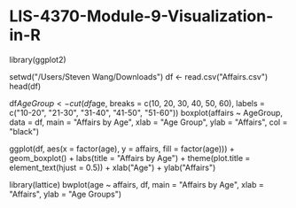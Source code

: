 # LIS-4370-Module-9-Visualization-in-R

library(ggplot2)

setwd("/Users/Steven Wang/Downloads")
df <- read.csv("Affairs.csv")
head(df)

df$AgeGroup <- cut(df$age, breaks = c(10, 20, 30, 40, 50, 60), labels = c("10-20", "21-30", "31-40", "41-50", "51-60")) 
boxplot(affairs ~ AgeGroup, data = df, main = "Affairs by Age", xlab = "Age Group", ylab = "Affairs", col = "black")

ggplot(df, aes(x = factor(age), y = affairs, fill = factor(age))) + geom_boxplot() + labs(title = "Affairs by Age") + theme(plot.title = element_text(hjust = 0.5)) + xlab("Age") + ylab("Affairs")

library(lattice)
bwplot(age ~ affairs, df, main = "Affairs by Age", xlab = "Affairs", ylab = "Age Groups")

